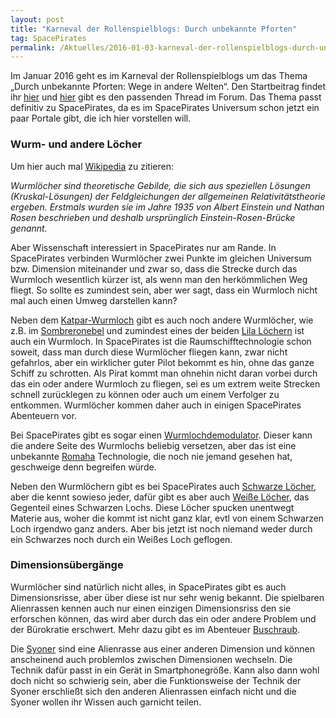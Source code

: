 ```yaml
---
layout: post
title: "Karneval der Rollenspielblogs: Durch unbekannte Pforten"
tag: SpacePirates
permalink: /Aktuelles/2016-01-03-karneval-der-rollenspielblogs-durch-unbekannte-pforten-spacepirates
---
```


Im Januar 2016 geht es im Karneval der Rollenspielblogs um das Thema &bdquo;Durch unbekannte Pforten: Wege in andere Welten&ldquo;. Den Startbeitrag findet ihr [hier](http:/www.weltenbau-wissen.de/2016/01/karneval-der-rollenspielblogs-unbekannte-pforten/) und [hier](http:/forum.rsp-blogs.de/rsp-karneval/durch-unbekannte-pforten-wege-in-andere-welten-%28januar-2016%29/) gibt es den passenden Thread im Forum. Das Thema passt definitiv zu SpacePirates, da es im SpacePirates Universum schon jetzt ein paar Portale gibt, die ich hier vorstellen will.

### Wurm- und andere Löcher

Um hier auch mal [Wikipedia](https:/de.wikipedia.org/wiki/Wurmloch) zu zitieren:

*Wurmlöcher sind theoretische Gebilde, die sich aus speziellen Lösungen (Kruskal-Lösungen) der Feldgleichungen der allgemeinen Relativitätstheorie ergeben. Erstmals wurden sie im Jahre 1935 von Albert Einstein und Nathan Rosen beschrieben und deshalb ursprünglich Einstein-Rosen-Brücke genannt.*

Aber Wissenschaft interessiert in SpacePirates nur am Rande. In SpacePirates verbinden Wurmlöcher zwei Punkte im gleichen Universum bzw. Dimension miteinander und zwar so, dass die Strecke durch das Wurmloch wesentlich kürzer ist, als wenn man den herkömmlichen Weg fliegt. So sollte es zumindest sein, aber wer sagt, dass ein Wurmloch nicht mal auch einen Umweg darstellen kann?

Neben dem [Katpar-Wurmloch](https://spacepirates.jcgames.de/Weltraum/Weltraumphänomene/Katpar-Wurmloch) gibt es auch noch andere Wurmlöcher, wie z.B. im [Sombreronebel](https://spacepirates.jcgames.de/Weltraum/Weltraumphänomene/Sombreronebel) und zumindest eines der beiden [Lila Löchern](https://spacepirates.jcgames.de/Weltraum/Weltraumphänomene/Lila_Löcher_und_Plasmaregenbogen) ist auch ein Wurmloch. In SpacePirates ist die Raumschifftechnologie schon soweit, dass man durch diese Wurmlöcher fliegen kann, zwar nicht gefahrlos, aber ein wirklicher guter Pilot bekommt es hin, ohne das ganze Schiff zu schrotten. Als Pirat kommt man ohnehin nicht daran vorbei durch das ein oder andere Wurmloch zu fliegen, sei es um extrem weite Strecken schnell zurücklegen zu können oder auch um einem Verfolger zu entkommen. Wurmlöcher kommen daher auch in einigen SpacePirates Abenteuern vor.

Bei SpacePirates gibt es sogar einen [Wurmlochdemodulator](https://spacepirates.jcgames.de/Abenteuer/Raumschiffdungeon/Wurmlochdemodulator). Dieser kann die andere Seite des Wurmlochs beliebig versetzen, aber das ist eine unbekannte [Romaha](https://spacepirates.jcgames.de/Weltraum/Aliens/Romaha/) Technologie, die noch nie jemand gesehen hat, geschweige denn begreifen würde.

Neben den Wurmlöchern gibt es bei SpacePirates auch [Schwarze Löcher](https://spacepirates.jcgames.de/Weltraum/Weltraumphänomene/Schwarzes_Loch), aber die kennt sowieso jeder, dafür gibt es aber auch [Weiße Löcher](https://spacepirates.jcgames.de/Weltraum/Weltraumphänomene/Weißes_Loch), das Gegenteil eines Schwarzen Lochs. Diese Löcher spucken unentwegt Materie aus, woher die kommt ist nicht ganz klar, evtl von einem Schwarzen Loch irgendwo ganz anders. Aber bis jetzt ist noch niemand weder durch ein Schwarzes noch durch ein Weißes Loch geflogen.

### Dimensionsübergänge

Wurmlöcher sind natürlich nicht alles, in SpacePirates gibt es auch Dimensionsrisse, aber über diese ist nur sehr wenig bekannt. Die spielbaren Alienrassen kennen auch nur einen einzigen Dimensionsriss den sie erforschen können, das wird aber durch das ein oder andere Problem und der Bürokratie erschwert. Mehr dazu gibt es im Abenteuer [Buschraub](https://spacepirates.jcgames.de/Abenteuer/Buschraub/).

Die [Syoner](https://spacepirates.jcgames.de/Weltraum/Aliens/Syoner/) sind eine Alienrasse aus einer anderen Dimension und können anscheinend auch problemlos zwischen Dimensionen wechseln. Die Technik dafür passt in ein Gerät in Smartphonegröße. Kann also dann wohl doch nicht so schwierig sein, aber die Funktionsweise der Technik der Syoner erschließt sich den anderen Alienrassen einfach nicht und die Syoner wollen ihr Wissen auch garnicht teilen.
